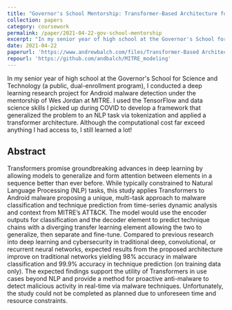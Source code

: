 ```yaml
---
title: "Governor's School Mentorship: Transformer-Based Architecture for Android Malware Classification and TTP Prediction"
collection: papers
category: coursework
permalink: /paper/2021-04-22-gov-school-mentorship
excerpt: "In my senior year of high school at the Governor's School for Science and Technology (a public, dual-enrollment program), I conducted a deep learning research project for Android malware detection under the mentorship of Wes Jordan at MITRE. I used the TensorFlow and data science skills I picked up during COVID to develop a framework that generalized the problem to an NLP task via tokenization and applied a transformer architecture. Although the computational cost far exceed anything I had access to, I still learned a lot!"
date: 2021-04-22
paperurl: 'https://www.andrewbalch.com/files/Transformer-Based Architecture for Android Malware Classification and TTP Prediction.pdf'
repourl: 'https://github.com/andbalch/MITRE_modeling'
---
```

In my senior year of high school at the Governor's School for Science and Technology (a public, dual-enrollment program), I conducted a deep learning research project for Android malware detection under the mentorship of Wes Jordan at MITRE. I used the TensorFlow and data science skills I picked up during COVID to develop a framework that generalized the problem to an NLP task via tokenization and applied a transformer architecture. Although the computational cost far exceed anything I had access to, I still learned a lot!

## Abstract

Transformers promise groundbreaking advances in deep learning by allowing models to
generalize and form attention between elements in a sequence better than ever before. While
typically constrained to Natural Language Processing (NLP) tasks, this study applies
Transformers to Android malware proposing a unique, multi-task approach to malware
classification and technique prediction from time-series dynamic analysis and context from
MITRE’s ATT&CK. The model would use the encoder outputs for classification and the decoder
element to predict technique chains with a diverging transfer learning element allowing the two
to generalize, then separate and fine-tune. Compared to previous research into deep learning and
cybersecurity in traditional deep, convolutional, or recurrent neural networks, expected results
from the proposed architecture improve on traditional networks yielding 98% accuracy in
malware classification and 99.9% accuracy in technique prediction (on training data only). The
expected findings support the utility of Transformers in use cases beyond NLP and provide a
method for proactive anti-malware to detect malicious activity in real-time via malware
techniques. Unfortunately, the study could not be completed as planned due to unforeseen time
and resource constraints.
